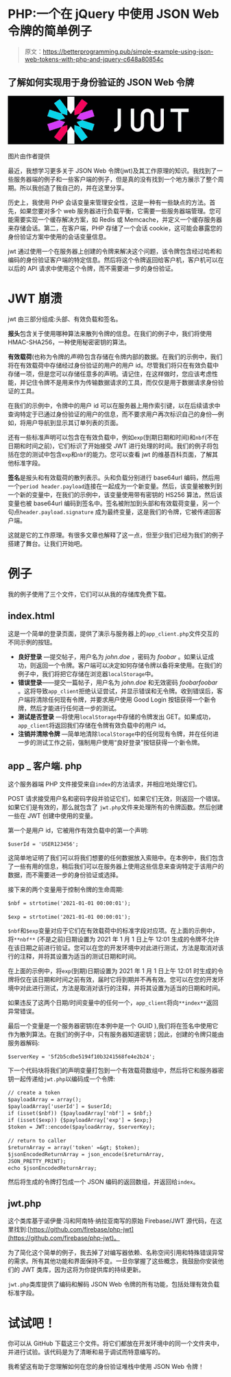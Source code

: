 # PHP:一个在 jQuery 中使用 JSON Web 令牌的简单例子

> 原文：<https://betterprogramming.pub/simple-example-using-json-web-tokens-with-php-and-jquery-c648a80854c>

## 了解如何实现用于身份验证的 JSON Web 令牌

![](img/7d965c63e221d07f3970acddda683026.png)

图片由作者提供

最近，我想学习更多关于 JSON Web 令牌(jwt)及其工作原理的知识。我找到了一些服务器端的例子和一些客户端的例子，但是真的没有找到一个地方展示了整个周期。所以我创造了我自己的，并在这里分享。

历史上，我使用 PHP 会话变量来管理安全性，这是一种有一些缺点的方法。首先，如果您要对多个 web 服务器进行负载平衡，它需要一些服务器端管理。您可能需要实现一个缓存解决方案，如 Redis 或 Memcache，并定义一个缓存服务器来存储会话。第二，在客户端，PHP 存储了一个会话 cookie，这可能会暴露您的身份验证方案中使用的会话变量信息。

jwt 通过使用一个在服务器上创建的令牌来解决这个问题，该令牌包含经过哈希和编码的身份验证客户端的特定信息。然后将这个令牌返回给客户机，客户机可以在以后的 API 请求中使用这个令牌，而不需要进一步的身份验证。

# JWT 崩溃

jwt 由三部分组成:头部、有效负载和签名。

**报头**包含关于使用哪种算法来散列令牌的信息。在我们的例子中，我们将使用 HMAC-SHA256，一种使用秘密密钥的算法。

**有效载荷**(也称为令牌的*声明*)包含存储在令牌内部的数据。在我们的示例中，我们将在有效载荷中存储经过身份验证的用户的用户 id。尽管我们将只在有效负载中存储一项，但是您可以存储任意多的声明。请记住，在这样做时，您应该考虑性能，并记住令牌不是用来作为传输数据请求的工具，而仅仅是用于数据请求身份验证的工具。

在我们的示例中，令牌中的用户 id 可以在服务器上用作索引键，以在后续请求中查询特定于已通过身份验证的用户的信息，而不要求用户再次标识自己的身份—例如，将用户导航到显示其订单列表的页面。

还有一些标准声明可以包含在有效负载中，例如`exp`(到期日期和时间)和`nbf`(不在日期和时间之前)，它们标识了开始接受 JWT 进行处理的时间。我们的例子将包括在您的测试中包含`exp`和`nbf`的能力。您可以查看 jwt 的维基百科页面，了解其他标准字段。

**签名**是报头和有效载荷的散列表示。头和负载分别进行 base64url 编码，然后用一个`period header.payload`连接在一起成为一个新变量。然后，该变量被散列到一个新的变量中，在我们的示例中，该变量使用带有密钥的 HS256 算法，然后该变量也被 base64url 编码到签名中。签名被附加到头部和有效载荷变量，另一个句点`header.payload.signature` 成为最终变量，这是我们的令牌，它被传递回客户端。

这就是它的工作原理。有很多文章也解释了这一点，但至少我们已经为我们的例子搭建了舞台。让我们开始吧。

# 例子

我的例子使用了三个文件，它们可以从我的存储库免费下载。

## index.html

这是一个简单的登录页面，提供了演示与服务器上的`app_client.php`文件交互的不同示例的按钮。

*   **良好登录** —提交帖子，用户名为 *john.doe* ，密码为 *foobar* 。如果认证成功，则返回一个令牌。客户端可以决定如何存储令牌以备将来使用。在我们的例子中，我们将把它存储在浏览器`localStorage`中。
*   **错误登录**——提交一篇帖子，用户名为 *john.doe* 和无效密码 *foobarfoobar* 。这将导致`app_client`拒绝认证尝试，并显示错误和无令牌。收到错误后，客户端将清除任何现有令牌，并要求用户使用 Good Login 按钮获得一个新令牌，然后才能进行任何进一步的测试。
*   **测试是否登录** —将使用`localStorage`中存储的令牌发出 GET。如果成功，`app_client`将返回我们存储在令牌有效负载中的用户 id。
*   **注销并清除令牌** —简单地清除`localStorage`中的任何现有令牌，并在任何进一步的测试工作之前，强制用户使用“良好登录”按钮获得一个新令牌。

## app _ 客户端. php

这个服务器端 PHP 文件接受来自`index`的方法请求，并相应地处理它们。

POST 请求接受用户名和密码字段并验证它们，如果它们无效，则返回一个错误。如果它们是有效的，那么就包含了 `jwt.php`文件来处理所有的令牌函数。然后创建一些在 JWT 创建中使用的变量。

第一个是用户 id，它被用作有效负载中的第一个声明:

```
$userId = 'USER123456';
```

这简单地证明了我们可以将我们想要的任何数据放入索赔中。在本例中，我们包含了一些有用的信息，稍后我们可以在服务器上使用这些信息来查询特定于该用户的数据，而不需要进一步的身份验证或选择。

接下来的两个变量用于控制令牌的生命周期:

```
$nbf = strtotime('2021-01-01 00:00:01');

$exp = strtotime('2021-01-01 00:00:01');
```

`$nbf`和`$exp`变量对应于它们在有效载荷中的标准字段对应项。在上面的示例中，将`**nbf**` (不是之前)日期设置为 2021 年 1 月 1 日上午 12:01 生成的令牌不允许在该日期之前进行验证。您可以在您的开发环境中对此进行测试，方法是取消对该行的注释，并将其设置为适当的测试日期和时间。

在上面的示例中，将`exp`(到期)日期设置为 2021 年 1 月 1 日上午 12:01 时生成的令牌将仅在该日期和时间之前有效，届时它将到期并不再有效。您可以在您的开发环境中对此进行测试，方法是取消对该行的注释，并将其设置为适当的日期和时间。

如果违反了这两个日期/时间变量中的任何一个，`app_client`将向`**index**`返回异常错误。

最后一个变量是一个服务器密钥(在本例中是一个 GUID ),我们将在签名中使用它作为散列算法。在我们的例子中，只有服务器知道密钥；因此，创建的令牌只能由服务器解码:

```
$serverKey = '5f2b5cdbe5194f10b3241568fe4e2b24';
```

下一个代码块将我们的声明变量打包到一个有效载荷数组中，然后将它和服务器密钥一起传递给`jwt.php`以编码成一个令牌:

```
// create a token
$payloadArray = array();
$payloadArray['userId'] = $userId;
if (isset($nbf)) {$payloadArray['nbf'] = $nbf;}
if (isset($exp)) {$payloadArray['exp'] = $exp;}
$token = JWT::encode($payloadArray, $serverKey);

// return to caller
$returnArray = array('token' =&gt; $token);
$jsonEncodedReturnArray = json_encode($returnArray, JSON_PRETTY_PRINT);
echo $jsonEncodedReturnArray;
```

然后将生成的令牌打包成一个 JSON 编码的返回数组，并返回给`index`。

## jwt.php

这个类库基于诺伊曼·冯和阿南特·纳拉亚南写的原始 Firebase/JWT 源代码，在这里找到:[https://github.com/firebase/php-jwt](https://github.com/firebase/php-jwt)。

为了简化这个简单的例子，我去掉了对编写器依赖、名称空间引用和特殊错误异常的需求。所有其他功能和界面保持不变。一旦你掌握了这些概念，我鼓励你安装他们的 JWT 类库，因为这将为你提供库的持续更新。

`jwt.php`类库提供了编码和解码 JSON Web 令牌的所有功能，包括处理有效负载标准字段。

# 试试吧！

你可以从 GitHub 下载这三个文件。将它们都放在开发环境中的同一个文件夹中，并进行试验。该代码是为了清晰和易于调试而特意编写的。

我希望这有助于您理解如何在您的身份验证堆栈中使用 JSON Web 令牌！